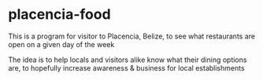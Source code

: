 # placencia-food

This is a program for visitor to Placencia, Belize, to see what restaurants are open on a given day of the week

The idea is to help locals and visitors alike know what their dining options are, to hopefully increase awareness & business for local establishments


